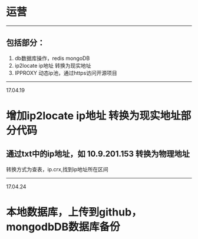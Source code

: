 # 运营
---
## 包括部分：
1. db数据库操作，redis mongoDB
2. ip2locate ip地址 转换为现实地址
3. IPPROXY 动态ip池，通过https访问开源项目

---
17.04.19
# 增加ip2locate ip地址 转换为现实地址部分代码
## 通过txt中的ip地址，如 10.9.201.153 转换为物理地址
转换方式为查表，ip.crx,找到ip地址所在区间

---
17.04.24
# 本地数据库，上传到github，mongodbDB数据库备份
